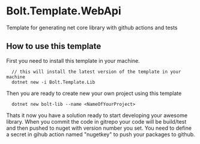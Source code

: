 # Bolt.Template.WebApi
Template for generating net core library with github actions and tests

## How to use this template
First you need to install this template in your machine.

```
  // this will install the latest version of the template in your machine
  dotnet new -i Bolt.Template.Lib
```

Then you are ready to create new your own project using this template

```
  dotnet new bolt-lib --name <NameOfYourProject>
```

Thats it now you have a solution ready to start developing your awesome library. When you commit the code in gitrepo your code will be build/test and then pushed to nuget with version number you set. You need to define a secret in gihub action named "nugetkey" to push your packages to github.
